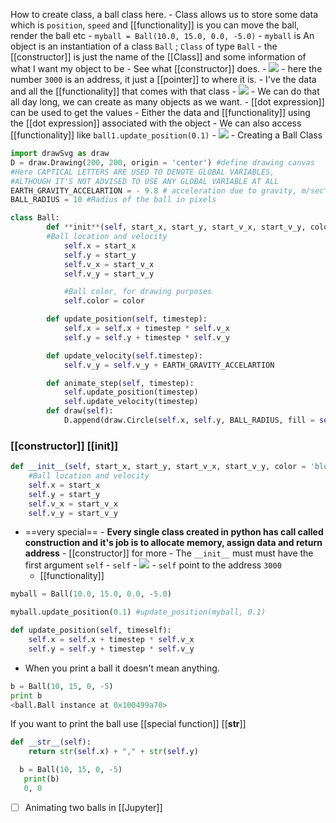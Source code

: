How to create class, a ball class here.
    -  Class allows us to store some data which is `position`, `speed` and [[functionality]] is you can move the ball, render the ball etc
    - `myball = Ball(10.0, 15.0, 0.0, -5.0)`
    - `myball` is An object is an instantiation of a class `Ball`  ; `Class` of type `Ball`
    - the [[constructor]] is just the name of the [[Class]] and some information of what I want my object to be
    - See what [[constructor]] does.
    - ![](https://firebasestorage.googleapis.com/v0/b/firescript-577a2.appspot.com/o/imgs%2Fapp%2Fsuperbeliever%2FUS0ebb3mHR.png?alt=media&token=a7391fb4-8ee9-4702-827d-d35ac60ba43a)
    - here the number `3000` is an address, it just a [[pointer]] to where it is.
    - I've the data and all the [[functionality]] that comes with that class
    - ![](https://firebasestorage.googleapis.com/v0/b/firescript-577a2.appspot.com/o/imgs%2Fapp%2Fsuperbeliever%2FkUY3HYTKNX.png?alt=media&token=a95d6e53-4559-40ef-a41f-54e51703c062)
    - We can do that all day long, we can create as many objects as we want.
    - [[dot expression]] can be used to get the values
      - Either the data and [[functionality]] using the [[dot expression]] associated with the object
      - We can also access [[functionality]] like `ball1.update_position(0.1)`
      - ![](https://firebasestorage.googleapis.com/v0/b/firescript-577a2.appspot.com/o/imgs%2Fapp%2Fsuperbeliever%2F_bKpZ-JYaG.png?alt=media&token=5ca2208a-e217-4200-891c-adbff2ead8a4)
	  - Creating a Ball Class

```python
import drawSvg as draw
D = draw.Drawing(200, 200, origin = 'center') #define drawing canvas
#Here CAPTICAL LETTERS ARE USED TO DENOTE GLOBAL VARIABLES,
#ALTHOUGH IT'S NOT ADVISED TO USE ANY GLOBAL VARIABLE AT ALL
EARTH_GRAVITY_ACCELARTION = - 9.8 #	acceleration due to gravity, m/sec^2
BALL_RADIUS = 10 #Radius of the ball in pixels

class Ball:
		def **init**(self, start_x, start_y, start_v_x, start_v_y, color = 'blue'):
		#Ball location and velocity
			self.x = start_x
			self.y = start_y
			self.v_x = start_v_x
			self.v_y = start_v_y

			#Ball color, for drawing purposes
			self.color = color

		def update_position(self, timestep):
			self.x = self.x + timestep * self.v_x
			self.y = self.y + timestep * self.v_y

		def update_velocity(self.timestep):
			self.v_y = self.v_y + EARTH_GRAVITY_ACCELARTION

		def animate_step(self, timestep):
			self.update_position(timestep)
			self.update_velocity(timestep)
		def draw(self):
			D.append(draw.Circle(self.x, self.y, BALL_RADIUS, fill = self.color))
```

### [[constructor]] [[__init__]]

```python
def __init__(self, start_x, start_y, start_v_x, start_v_y, color = 'blue'):
	#Ball location and velocity
	self.x = start_x
	self.y = start_y
	self.v_x = start_v_x
	self.v_y = start_v_y
```
	


- ==very special==
        - **Every single class created in python has call called construction and it's job is to allocate memory, assign data and return address**
        -  [[constructor]] for more
        - The `__init__` must must have the first argument `self`
        - `self`
            - ![](https://firebasestorage.googleapis.com/v0/b/firescript-577a2.appspot.com/o/imgs%2Fapp%2Fsuperbeliever%2FUS0ebb3mHR.png?alt=media&token=a7391fb4-8ee9-4702-827d-d35ac60ba43a)
            - `self` point to the address `3000`
    - [[functionality]]

```python
myball = Ball(10.0, 15.0, 0.0, -5.0)

myball.update_position(0.1) #update_position(myball, 0.1)

def update_position(self, timeself):
	self.x = self.x + timestep * self.v_x
	self.y = self.y + timestep * self.v_y
```

- When you print a ball it doesn't mean anything.

```python
b = Ball(10, 15, 0, -5)
print b
<ball.Ball instance at 0x100499a70>
```
If you want to print the ball use [[special function]]  [[__str__]]

```python
def __str__(self):
	return str(self.x) + "," + str(self.y)
```


 ```python
   b = Ball(10, 15, 0, -5)
    print(b)
    0, 0
```
 - [ ] Animating two balls in [[Jupyter]]
